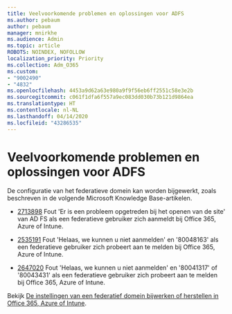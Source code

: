 ```yaml
---
title: Veelvoorkomende problemen en oplossingen voor ADFS
ms.author: pebaum
author: pebaum
manager: mnirkhe
ms.audience: Admin
ms.topic: article
ROBOTS: NOINDEX, NOFOLLOW
localization_priority: Priority
ms.collection: Adm_O365
ms.custom:
- "9002490"
- "4832"
ms.openlocfilehash: 4453a9d62a63e980a9f9f56eb6ff2551c58e3e2b
ms.sourcegitcommit: c061f1dfa6f557a9ec083dd030b73b121d9864ea
ms.translationtype: HT
ms.contentlocale: nl-NL
ms.lasthandoff: 04/14/2020
ms.locfileid: "43286535"
---
```

# <a name="common-issues-and-resolutions-for-adfs"></a>Veelvoorkomende problemen en oplossingen voor ADFS

De configuratie van het federatieve domein kan worden bijgewerkt, zoals beschreven in de volgende Microsoft Knowledge Base-artikelen.

- [2713898](https://support.microsoft.com/help/2713898) Fout 'Er is een probleem opgetreden bij het openen van de site' van AD FS als een federatieve gebruiker zich aanmeldt bij Office 365, Azure of Intune.

- [2535191](https://support.microsoft.com/help/2535191) Fout 'Helaas, we kunnen u niet aanmelden' en '80048163' als een federatieve gebruiker zich probeert aan te melden bij Office 365, Azure of Intune.

- [2647020](https://support.microsoft.com/help/2647020) Fout 'Helaas, we kunnen u niet aanmelden' en '80041317' of '80043431' als een federatieve gebruiker zich probeert aan te melden bij Office 365, Azure of Intune.

Bekijk [De instellingen van een federatief domein bijwerken of herstellen in Office 365, Azure of Intune](https://docs.microsoft.com/nl-NL/office365/troubleshoot/active-directory/update-federated-domain-office-365).
